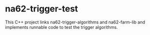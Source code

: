 na62-trigger-test
=================

This C++ project links na62-trigger-algorithms and na62-farm-lib and implements runnable code to test the trigger algorithms.
